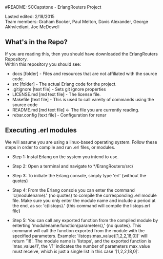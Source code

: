#README: SCCapstone - ErlangRouters Project

Lasted edited: 2/18/2015  
Team members: Graham Booker, Paul Melton, Davis Alexander, George Akhvlediani, Joe McDowell

## What's in the Repo?

If you are reading this, then you should have downloaded the ErlangRouters Repository.  
Within this repository you should see:  
* docs       [folder]       - Files and resources that are not affiliated with the source code.
* src        [folder]       - The actual Erlang code for the project.
* .gitignore [text file]    - Sets git ignore properties
* LICENSE.md [md text file] - The license file. 
* Makefile   [text file]    - This is used to call vareity of commands using the source code
* README.md  [md text file] <- The file you are currently reading.  
* rebar.config [text file]  - Configuration for renar

## Executing .erl modules
We will assume you are using a linux-based operating system. Follow these steps in order to compile and run .erl files, or modules. 
* Step 1: Instal Erlang on the system you intend to use.

* Step 2: Open a terminal and navigate to */ErangRouters/src/

* Step 3: To initiate the Erlang console, simply type 'erl' {without the quotes}

* Step 4: From the Erlang console you can enter the command 'c(modulename).' {no quotes} to compile the corresponding .erl module file. Make sure you only enter the module name and include a period at the end, as so: 'c(listops).' {this command will compile the listops.erl file}

* Step 5: You can call any exported function from the compiled module by enterting 'modulename:function(parameters),' {no quotes}. This command will call the function exported from the module with the specified parameters. Example: 'listops:max_value([1,2,2,18,0])' will return '18'. The module name is 'listops', and the exported function is 'max_value/1', the '/1' indicates the number of parameters max_value must receive, which is just a single list in this case '[1,2,2,18,0]'. 
